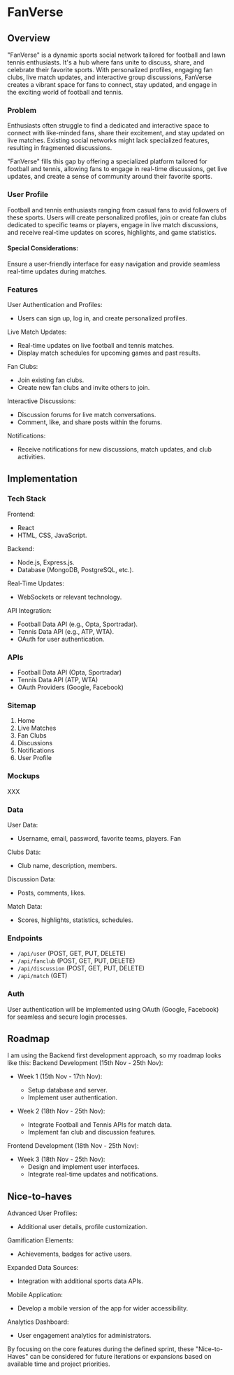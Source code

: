 # FanVerse

## Overview

"FanVerse" is a dynamic sports social network tailored for football and lawn tennis enthusiasts. It's a hub where fans unite to discuss, share, and celebrate their favorite sports. With personalized profiles, engaging fan clubs, live match updates, and interactive group discussions, FanVerse creates a vibrant space for fans to connect, stay updated, and engage in the exciting world of football and tennis.

### Problem

Enthusiasts often struggle to find a dedicated and interactive space to connect with like-minded fans, share their excitement, and stay updated on live matches. Existing social networks might lack specialized features, resulting in fragmented discussions.

"FanVerse" fills this gap by offering a specialized platform tailored for football and tennis, allowing fans to engage in real-time discussions, get live updates, and create a sense of community around their favorite sports.

### User Profile

Football and tennis enthusiasts ranging from casual fans to avid followers of these sports. Users will create personalized profiles, join or create fan clubs dedicated to specific teams or players, engage in live match discussions, and receive real-time updates on scores, highlights, and game statistics.

#### Special Considerations:

Ensure a user-friendly interface for easy navigation and provide seamless real-time updates during matches.

### Features

User Authentication and Profiles:

- Users can sign up, log in, and create personalized profiles.

Live Match Updates:

- Real-time updates on live football and tennis matches.
- Display match schedules for upcoming games and past results.

Fan Clubs:

- Join existing fan clubs.
- Create new fan clubs and invite others to join.

Interactive Discussions:

- Discussion forums for live match conversations.
- Comment, like, and share posts within the forums.

Notifications:

- Receive notifications for new discussions, match updates, and club activities.

## Implementation

### Tech Stack

Frontend:

- React
- HTML, CSS, JavaScript.

Backend:

- Node.js, Express.js.
- Database (MongoDB, PostgreSQL, etc.).

Real-Time Updates:

- WebSockets or relevant technology.

API Integration:

- Football Data API (e.g., Opta, Sportradar).
- Tennis Data API (e.g., ATP, WTA).
- OAuth for user authentication.

### APIs

- Football Data API (Opta, Sportradar)
- Tennis Data API (ATP, WTA)
- OAuth Providers (Google, Facebook)

### Sitemap

1. Home
2. Live Matches
3. Fan Clubs
4. Discussions
5. Notifications
6. User Profile

### Mockups

XXX

### Data

User Data:

- Username, email, password, favorite teams, players.
  Fan

Clubs Data:
- Club name, description, members.

Discussion Data:
- Posts, comments, likes.

Match Data:
- Scores, highlights, statistics, schedules.

### Endpoints

- `/api/user` (POST, GET, PUT, DELETE)
- `/api/fanclub` (POST, GET, PUT, DELETE)
- `/api/discussion` (POST, GET, PUT, DELETE)
- `/api/match` (GET)

### Auth

User authentication will be implemented using OAuth (Google, Facebook) for seamless and secure login processes.

## Roadmap

I am using the Backend first development approach, so my roadmap looks like this:
Backend Development (15th Nov - 25th Nov):

- Week 1 (15th Nov - 17th Nov):

  - Setup database and server.
  - Implement user authentication.

- Week 2 (18th Nov - 25th Nov):
  - Integrate Football and Tennis APIs for match data.
  - Implement fan club and discussion features.

Frontend Development (18th Nov - 25th Nov):

- Week 3 (18th Nov - 25th Nov):
  - Design and implement user interfaces.
  - Integrate real-time updates and notifications.

## Nice-to-haves

Advanced User Profiles:

- Additional user details, profile customization.

Gamification Elements:

- Achievements, badges for active users.

Expanded Data Sources:

- Integration with additional sports data APIs.

Mobile Application:

- Develop a mobile version of the app for wider accessibility.

Analytics Dashboard:

- User engagement analytics for administrators.

By focusing on the core features during the defined sprint, these "Nice-to-Haves" can be considered for future iterations or expansions based on available time and project priorities.
